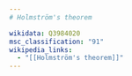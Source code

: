 ```yaml
---
# Holmström's theorem

wikidata: Q3984020
msc_classification: "91"
wikipedia_links:
  - "[[Holmström's theorem]]"
---
```

